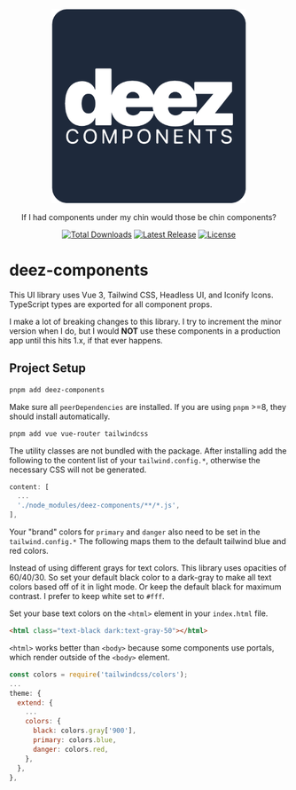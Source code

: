 <p align="center">
  <a href="https://deez-components.pages.dev" target="_blank">
    <picture>
      <img alt="deez components" src="./src/assets/img/deez-components-square.png" width="350" height="350" style="max-width: 100%;">
    </picture>
  </a>
</p>

<p align="center">
  If I had components under my chin would those be chin components?
</p>
<p align="center">
    <a href="https://www.npmjs.com/package/deez-components"><img src="https://img.shields.io/npm/dt/deez-components.svg" alt="Total Downloads"></a>
    <a href="https://github.com/dys-org/deez-components/releases"><img src="https://img.shields.io/npm/v/deez-components.svg" alt="Latest Release"></a>
    <a href="https://github.com/dys-org/deez-components/blob/master/LICENSE"><img src="https://img.shields.io/npm/l/deez-components.svg" alt="License"></a>
</p>

# deez-components

This UI library uses Vue 3, Tailwind CSS, Headless UI, and Iconify Icons.
TypeScript types are exported for all component props.

I make a lot of breaking changes to this library. I try to increment the minor version when I do, but I would **NOT** use these components in a production app until this hits 1.x, if that ever happens.

## Project Setup

```sh
pnpm add deez-components
```

Make sure all `peerDependencies` are installed. If you are using `pnpm` >=8, they should install automatically.

```sh
pnpm add vue vue-router tailwindcss
```

The utility classes are not bundled with the package. After installing add the following to the content list of your `tailwind.config.*`, otherwise the necessary CSS will not be generated.

```js
content: [
  ...
  './node_modules/deez-components/**/*.js',
],
```

Your "brand" colors for `primary` and `danger` also need to be set in the `tailwind.config.*`
The following maps them to the default tailwind blue and red colors.

Instead of using different grays for text colors. This library uses opacities of 60/40/30.
So set your default black color to a dark-gray to make all text colors based off of it in light mode. Or keep the default black for maximum contrast. I prefer to keep white set to `#fff`.

Set your base text colors on the `<html>` element in your `index.html` file.

```html
<html class="text-black dark:text-gray-50"></html>
```

`<html>` works better than `<body>` because some components use portals, which render outside of the `<body>` element.

```js
const colors = require('tailwindcss/colors');
...
theme: {
  extend: {
    ...
    colors: {
      black: colors.gray['900'],
      primary: colors.blue,
      danger: colors.red,
    },
  },
},
```
